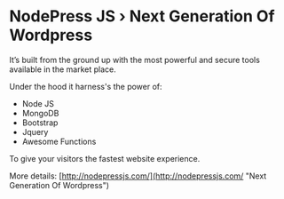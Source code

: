 # NodePress JS › Next Generation Of Wordpress

It’s built from the ground up with the most powerful and secure tools available in the market place. 

Under the hood it harness's the power of:

- Node JS 
- MongoDB 
- Bootstrap 
- Jquery 
- Awesome Functions

To give your visitors the fastest website experience. 


More details: [http://nodepressjs.com/](http://nodepressjs.com/ "Next Generation Of Wordpress")

